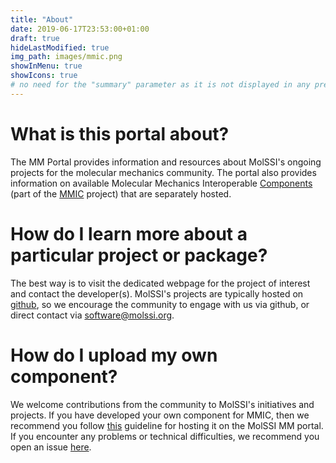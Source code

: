 ```yaml
---
title: "About"
date: 2019-06-17T23:53:00+01:00
draft: true
hideLastModified: true
img_path: images/mmic.png
showInMenu: true
showIcons: true
# no need for the "summary" parameter as it is not displayed in any previews
---
```


# What is this portal about?
The MM Portal provides information and resources about MolSSI's ongoing projects for the molecular mechanics community. The portal also provides information on available Molecular 
Mechanics Interoperable [Components](/components) (part of the [MMIC](/mmic) project) that are separately hosted.

# How do I learn more about a particular project or package?
The best way is to visit the dedicated webpage for the project of interest and contact the developer(s). MolSSI's projects are typically hosted on [github](https://github.com/molssi), so we encourage 
the community to engage with us via github, or direct contact via software@molssi.org.

# How do I upload my own component?
We welcome contributions from the community to MolSSI's initiatives and projects. If you have developed your own component for MMIC, then we 
recommend you follow [this](/guide) guideline for hosting it on the MolSSI MM portal. If you encounter any problems or technical difficulties, we recommend you open an issue 
[here](https://github.com/MolSSI/mm_portal/issues/new).
